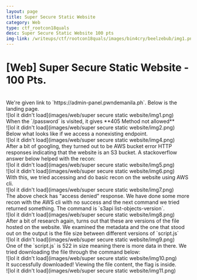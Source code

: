 ```yaml
---
layout: page
title: Super Secure Static Website
category: Web
type: ctf_rootcon18quals
desc: Super Secure Static Website 100 pts
img-link: /writeups/ctf/rootcon18quals/images/bin4cry/beelzebub/img1.png
---
```



# [Web] Super Secure Static Website - 100 Pts.
<br />
We're given link to `https://admin-panel.pwndemanila.ph`. Below is the landing page.<br />
![lol it didn't load](images/web/super secure static website/img1.png)<br />
When the `/password` is visited, it gives **405 Method not allowed**<br />
![lol it didn't load](images/web/super secure static website/img2.png)<br />
Below what looks like if we access a nonexisting endpoint.<br /> 
![lol it didn't load](images/web/super secure static website/img4.png)<br />
After a bit of googling, they turned out to be AWS bucket error HTTP responses indicating that the website is an S3 bucket. A stackoverflow answer below helped with the recon:<br />
![lol it didn't load](images/web/super secure static website/img5.png)<br />
![lol it didn't load](images/web/super secure static website/img6.png)<br />
With this, we tried accessing and do basic recon on the website using AWS cli.<br />
![lol it didn't load](images/web/super secure static website/img7.png)<br />
The above check has "access denied" response. We have done some more recon with the AWS cli with no success and the next command we tried returned something. The command is `s3api list-objects-version`.<br />
![lol it didn't load](images/web/super secure static website/img8.png)<br />
After a bit of research again, turns out that these are versions of the file hosted on the website. We examined the metadata and the one that stood out on the output is the file size between different versions of `script.js`<br />
![lol it didn't load](images/web/super secure static website/img9.png)<br />
One of the `script.js` is 522 in size meaning there is more data in there. We tried downloading the file through the command below:<br />
![lol it didn't load](images/web/super secure static website/img10.png)<br />
It successfully downloaded! Viewing the file content, the flag is inside.<br />
![lol it didn't load](images/web/super secure static website/img11.png)<br />
